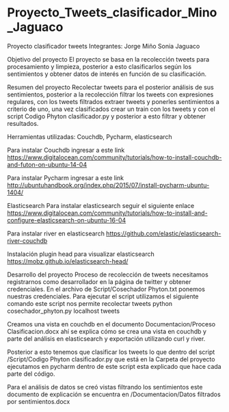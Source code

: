# Proyecto_Tweets_clasificador_Mino_Jaguaco
Proyecto clasificador tweets
Integrantes: Jorge Miño
             Sonia Jaguaco
             
             
Objetivo del proyecto
El proyecto se basa en la recolección tweets para procesamiento y limpieza, posterior a esto clasificarlos según los sentimientos y obtener datos de interés en función de su clasificación.

Resumen del proyecto 
Recolectar tweets para el posterior análisis de sus sentimientos, posterior a la recolección filtrar los tweets con expresiones regulares, con los tweets filtrados extraer tweets y ponerles sentimientos a criterio de uno, una vez clasificados crear un train con los tweets y con el script Codigo Phyton clasificador.py y posterior a esto filtrar y obtener resultados.


Herramientas utilizadas: Couchdb, Pycharm, elasticsearch

Para instalar Couchdb ingresar a este link
https://www.digitalocean.com/community/tutorials/how-to-install-couchdb-and-futon-on-ubuntu-14-04

Para instalar Pycharm ingresar a este link
http://ubuntuhandbook.org/index.php/2015/07/install-pycharm-ubuntu-1404/

Elasticsearch
Para instalar elasticsearch seguir el siguiente enlace
https://www.digitalocean.com/community/tutorials/how-to-install-and-configure-elasticsearch-on-ubuntu-16-04

Para instalar river en elasticsearch 
https://github.com/elastic/elasticsearch-river-couchdb

Instalación plugin head para visualizar elasticsearch
https://mobz.github.io/elasticsearch-head/

Desarrollo del proyecto
Proceso de recolección de tweets necesitamos registrarnos como desarrollador en la página de twitter y obtener credenciales. 
En el archivo de Script/Cosechador Phyton.txt ponemos nuestras credenciales.
Para ejecutar el script utilizamos el siguiente comando este script nos permite recolectar tweets 
python cosechador_phyton.py localhost tweets 

Creamos una vista en couchdb en el documento Documentacion/Proceso Clasificacion.docx ahí se explica cómo se crea una vista en couchdb y parte del análisis en elasticsearch y exportación utilizando curl y river.

Posterior a esto tenemos que clasificar los tweets lo que dentro del script /Script/Codigo Phyton clasificador.py que está en la 
Carpeta del proyecto ejecutamos en pycharm dentro de este script esta explicado que hace cada parte del código.

Para el análisis de datos se creó vistas filtrando los sentimientos este documento de explicación se encuentra en 
/Documentacion/Datos filtrados por sentimientos.docx


                      
